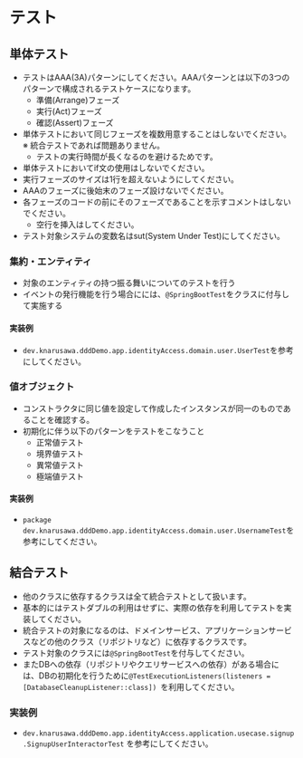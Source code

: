 # テスト

## 単体テスト

- テストはAAA(3A)パターンにしてください。AAAパターンとは以下の3つのパターンで構成されるテストケースになります。
    - 準備(Arrange)フェーズ
    - 実行(Act)フェーズ
    - 確認(Assert)フェーズ
- 単体テストにおいて同じフェーズを複数用意することはしないでください。 ※ 統合テストであれば問題ありません。
    - テストの実行時間が長くなるのを避けるためです。
- 単体テストにおいてif文の使用はしないでください。
- 実行フェーズのサイズは1行を超えないようにしてください。
- AAAのフェーズに後始末のフェーズ設けないでください。
- 各フェーズのコードの前にそのフェーズであることを示すコメントはしないでください。
    - 空行を挿入はしてください。
- テスト対象システムの変数名はsut(System Under Test)にしてください。

### 集約・エンティティ

- 対象のエンティティの持つ振る舞いについてのテストを行う
- イベントの発行機能を行う場合にには、`@SpringBootTest`をクラスに付与して実施する

#### 実装例

- `dev.knarusawa.dddDemo.app.identityAccess.domain.user.UserTest`を参考にしてください。

### 値オブジェクト

- コンストラクタに同じ値を設定して作成したインスタンスが同一のものであることを確認する。
- 初期化に伴う以下のパターンをテストをこなうこと
    - 正常値テスト
    - 境界値テスト
    - 異常値テスト
    - 極端値テスト

#### 実装例

- `package dev.knarusawa.dddDemo.app.identityAccess.domain.user.UsernameTest`を参考にしてください。

## 結合テスト

- 他のクラスに依存するクラスは全て統合テストとして扱います。
- 基本的にはテストダブルの利用はせずに、実際の依存を利用してテストを実装してください。
- 統合テストの対象になるのは、ドメインサービス、アプリケーションサービスなどの他のクラス（リポジトリなど）に依存するクラスです。
- テスト対象のクラスには`@SpringBootTest`を付与してください。
- またDBへの依存（リポジトリやクエリサービスへの依存）がある場合には、DBの初期化を行うために`@TestExecutionListeners(listeners = [DatabaseCleanupListener::class])
  `を利用してください。

### 実装例

- `dev.knarusawa.dddDemo.app.identityAccess.application.usecase.signup.SignupUserInteractorTest`
  を参考にしてください。
